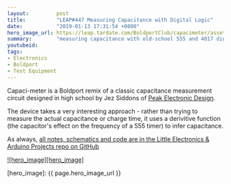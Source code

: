 ```yaml
---
layout:         post
title:          "LEAP#447 Measuring Capacitance with Digital Logic"
date:           "2019-01-13 17:31:54 +0800"
hero_image_url: https://leap.tardate.com/BoldportClub/capacimeter/assets/capacimeter_build.jpg
summary:        "measuring capacitance with old-school 555 and 4017 digital logic - a Boldport Club remix of a PEAK, Project #24 April 2018"
youtubeid:
tags:
- Electronics
- Boldport
- Test Equipment
---
```


Capaci-meter is a Boldport remix of a classic capacitance measurement circuit designed in
high school by Jez Siddons of [Peak Electronic Design](https://www.peakelec.co.uk/).

The device takes a very interesting approach - rather than trying to measure the actual capacitance or charge time,
it uses a derivitive function (the capacitor's effect on the frequency of a 555 timer) to infer capacitance.

As always, [all notes, schematics and code are in the Little Electronics & Arduino Projects repo on GitHub][project]

[![hero_image][hero_image]][project]

[leap]: https://leap.tardate.com
[project]: https://github.com/tardate/LittleArduinoProjects/tree/master/BoldportClub/capacimeter
[hero_image]: {{ page.hero_image_url }}
